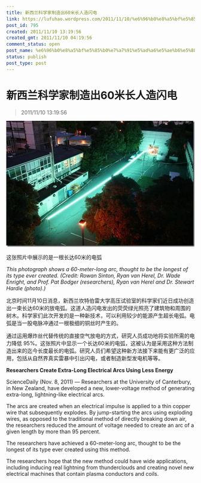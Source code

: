 ```yaml
---
title: 新西兰科学家制造出60米长人造闪电
link: https://lufuhao.wordpress.com/2011/11/10/%e6%96%b0%e8%a5%bf%e5%85%b0%e7%a7%91%e5%ad%a6%e5%ae%b6%e5%88%b6%e9%80%a0%e5%87%ba60%e7%b1%b3%e9%95%bf%e4%ba%ba%e9%80%a0%e9%97%aa%e7%94%b5/
post_id: 795
created: 2011/11/10 13:19:56
created_gmt: 2011/11/10 04:19:56
comment_status: open
post_name: %e6%96%b0%e8%a5%bf%e5%85%b0%e7%a7%91%e5%ad%a6%e5%ae%b6%e5%88%b6%e9%80%a0%e5%87%ba60%e7%b1%b3%e9%95%bf%e4%ba%ba%e9%80%a0%e9%97%aa%e7%94%b5
status: publish
post_type: post
---
```


# 新西兰科学家制造出60米长人造闪电

> 2011/11/10 13:19:56

 

![20111110-131956-0001](/assets/images/20111110-131956-0001.jpg)

这张照片中展示的是一根长达60米的电弧 

_This photograph shows a 60-meter-long arc, thought to be the longest of its type ever created. (Credit: Rowan Sinton, Ryan van Herel, Dr. Wade Enright, and Prof. Pat Bodger (researchers), Ryan van Herel and Dr. Stewart Hardie (photo).)_

北京时间11月10日消息，新西兰坎特伯雷大学高压试验室的科学家们近日成功创造出一束长达60米的放电弧。这道人造闪电发出的荧荧绿光照亮了建筑物和周围的树木。科学家们此次开发的是一种新技术，可以利用较少的能源产生超长电弧。电弧是当一股电脉冲通过一根极细的铜丝时产生的。 

通过运用爆炸丝代替传统的直接空气放电的方式，研究人员成功地将实验所需的电力降低 95%。这张照片中显示一个长达60米的电弧，这被认为是采用这种方法制造出来的迄今长度最长的电弧。研究人员们希望这种新方法接下来能有更广泛的应用，包括从自然界真实雷暴中引出闪电，或者制造新型发电机等等。 

**Researchers Create Extra-Long Electrical Arcs Using Less Energy**

ScienceDaily (Nov. 8, 2011) — Researchers at the University of Canterbury, in New Zealand, have developed a new, lower-voltage method of generating extra-long, lightning-like electrical arcs.

The arcs are created when an electrical impulse is applied to a thin copper wire that subsequently explodes. By jump-starting the arcs using exploding wires, as opposed to the traditional method of directly breaking down air, the researchers reduced the amount of voltage needed to create an arc of a given length by more than 95 percent. 

The researchers have achieved a 60-meter-long arc, thought to be the longest of its type ever created using this method. 

The researchers hope that the new method could have wide applications, including inducing real lightning from thunderclouds and creating novel new electrical machines that contain plasma conductors and coils.
